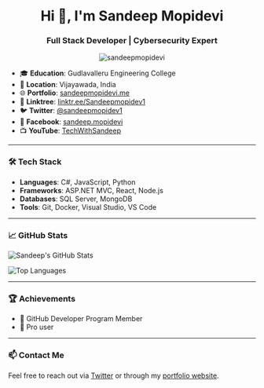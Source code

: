 <h1 align="center">Hi 👋, I'm Sandeep Mopidevi</h1>
<h3 align="center">Full Stack Developer | Cybersecurity Expert</h3>
 
<p align="center">
<img src="https://komarev.com/ghpvc/?username=sandeepmopidevi&label=Profile%20views&color=0e75b6&style=flat" alt="sandeepmopidevi" />
</p>
 
- 🎓 **Education**: Gudlavalleru Engineering College  
- 📍 **Location**: Vijayawada, India  
- 🌐 **Portfolio**: [sandeepmopidevi.me](https://sandeepmopidevi.me)  
- 🔗 **Linktree**: [linktr.ee/Sandeepmopidev1](https://linktr.ee/Sandeepmopidev1)  
- 🐦 **Twitter**: [@sandeepmopidev1](https://twitter.com/sandeepmopidev1)  
- 📘 **Facebook**: [sandeep.mopidevi](https://www.facebook.com/sandeep.mopidevi)  
- 📺 **YouTube**: [TechWithSandeep](https://www.youtube.com/TechWithSandeep?sub_confirmation=1)
 
---
 
### 🛠️ Tech Stack
 
- **Languages**: C#, JavaScript, Python
- **Frameworks**: ASP.NET MVC, React, Node.js
- **Databases**: SQL Server, MongoDB
- **Tools**: Git, Docker, Visual Studio, VS Code
 
---
 
### 📈 GitHub Stats
 
![Sandeep's GitHub Stats](https://github-readme-stats.vercel.app/api?username=sandeepmopidevi&show_icons=true&theme=radical)
 
![Top Languages](https://github-readme-stats.vercel.app/api/top-langs/?username=sandeepmopidevi&layout=compact&theme=radical)
 
---
 
### 🏆 Achievements
 
- 🏅 GitHub Developer Program Member
- 💼 Pro user
 
---
 
### 📫 Contact Me
 
Feel free to reach out via [Twitter](https://twitter.com/sandeepmopidev1) or through my [portfolio website](https://sandeepmopidevi.me).
